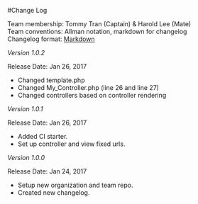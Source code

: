 #Change Log

Team membership: Tommy Tran (Captain) & Harold Lee (Mate)  
Team conventions: Allman notation, markdown for changelog  
Changelog format: [Markdown](https://github.com/adam-p/markdown-here/wiki/Markdown-Cheatsheet) 

*Version 1.0.2*

Release Date: Jan 26, 2017
- Changed template.php
- Changed My_Controller.php (line 26 and line 27)
- Changed controllers based on controller rendering

*Version 1.0.1*

Release Date: Jan 26, 2017
- Added CI starter.
- Set up controller and view fixed urls.


*Version 1.0.0*

Release Date: Jan 24, 2017
- Setup new organization and team repo.
- Created new changelog.
